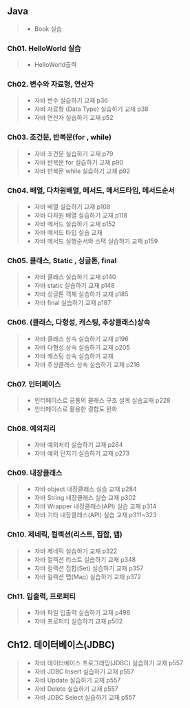 ## Java
>* Book 실습

### Ch01. HelloWorld 실습
>* HelloWorld출력

### Ch02. 변수와 자료형, 연산자 
>* 자바 변수 실습하기 교재 p36
>* 자바 자료형 (Data Type) 실습하기 교재 p38
>* 자바 연산자 실습하기 교재 p52

### Ch03. 조건문, 반복문(for , while)
>* 자바 조건문 실습하기 교재 p79
>* 자바 반복문 for 실습하기 교재 p90
>* 자바 반복문 while 실습하기 교재 p92

### Ch04. 배열, 다차원배열, 메서드, 메서드타입, 메서드순서
>* 자바 배열 실습하기 교재 p108
>* 자바 다차원 배열 실습하기 교재 p118
>* 자바 메서드 실습하기 교재 p152
>* 자바 메서드 타입 실습 교재
>* 자바 메서드 실행순서와 스택 실습하기 교재 p159

### Ch05. 클래스, Static , 싱글톤, final
>* 자바 클래스 실습하기 교재 p140
>* 자바 static 실습하기 교재 p148
>* 자바 싱글톤 객체 실습하기 교재 p185
>* 자바 final 실습하기 교재 p187

### Ch06. (클래스, 다형성, 캐스팅, 추상클래스)상속
>* 자바 클래스 상속 실습하기 교재 p196
>* 자바 다형성 상속 실습하기 교재 p205
>* 자바 캐스팅 상속 실습하기 교재 
>* 자바 추상클래스 상속 실습하기 교재 p216

### Ch07. 인터페이스
>* 인터페이스로 공통의 클래스 구조 설계 실습교재 p228
>* 인터페이스로 활용한 결합도 완화

### Ch08. 예외처리
>* 자바 예외처리 실습하기 교재 p264
>* 자바 예외 던지기 실습하기 교재 p273

### Ch09. 내장클래스
>* 자바 object 내장클래스 실습 교재 p284
>* 자바 String 내장클래스 실습 교재 p302
>* 자바 Wrapper 내장클래스(API) 실습 교재 p314
>* 자바 기타 내장클래스(API) 실습 교재 p311~323

### Ch10. 제네릭, 컬렉션(리스트, 집합, 맵)
>* 자바 제네릭 실습하기 교재 p322
>* 자바 컬렉션 리스트 실습하기 교재 p348
>* 자바 컬렉션 집합(Set) 실습하기 교재 p357
>* 자바 컬렉션 맵(Map) 실습하기 교재 p372

### Ch11. 입출력, 프로퍼티
>* 자바 파일 입출력 실습하기 교재 p496
>* 자바 프로퍼티 실습하기 교재 p502

## Ch12. 데이터베이스(JDBC)
>* 자바 데이터베이스 프로그래밍(JDBC) 실습하기 교재 p557
>* 자바 JDBC Insert 실습하기 교재 p557
>* 자바 Update 실습하기 교재 p557
>* 자바 Delete 실습하기 교재 p557
>* 자바 JDBC Select 실습하기 교재 p557